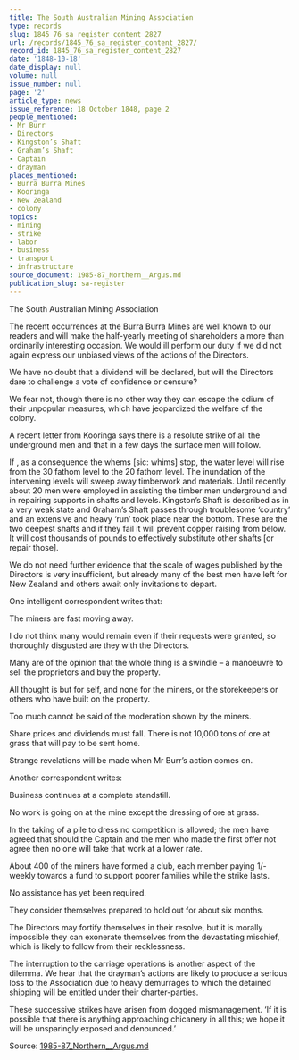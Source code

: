 ```yaml
---
title: The South Australian Mining Association
type: records
slug: 1845_76_sa_register_content_2827
url: /records/1845_76_sa_register_content_2827/
record_id: 1845_76_sa_register_content_2827
date: '1848-10-18'
date_display: null
volume: null
issue_number: null
page: '2'
article_type: news
issue_reference: 18 October 1848, page 2
people_mentioned:
- Mr Burr
- Directors
- Kingston’s Shaft
- Graham’s Shaft
- Captain
- drayman
places_mentioned:
- Burra Burra Mines
- Kooringa
- New Zealand
- colony
topics:
- mining
- strike
- labor
- business
- transport
- infrastructure
source_document: 1985-87_Northern__Argus.md
publication_slug: sa-register
---
```


The South Australian Mining Association

The recent occurrences at the Burra Burra Mines are well known to our readers and will make the half-yearly meeting of shareholders a more than ordinarily interesting occasion.  We would ill perform our duty if we did not again express our unbiased views of the actions of the Directors.

We have no doubt that a dividend will be declared, but will the Directors dare to challenge a vote of confidence or censure?

We fear not, though there is no other way they can escape the odium of their unpopular measures, which have jeopardized the welfare of the colony.

A recent letter from Kooringa says there is a resolute strike of all the underground men and that in a few days the surface men will follow.

If , as a consequence the whems [sic: whims] stop, the water level will rise from the 30 fathom level to the 20 fathom level.  The inundation of the intervening levels will sweep away timberwork and materials.  Until recently about 20 men were employed in assisting the timber men underground and in repairing supports in shafts and levels.  Kingston’s Shaft is described as in a very weak state and Graham’s Shaft passes through troublesome ‘country’ and an extensive and heavy ‘run’ took place near the bottom.  These are the two deepest shafts and if they fail it will prevent copper raising from below.  It will cost thousands of pounds to effectively substitute other shafts [or repair those].

We do not need further evidence that the scale of wages published by the Directors is very insufficient, but already many of the best men have left for New Zealand and others await only invitations to depart.

One intelligent correspondent writes that:

The miners are fast moving away.

I do not think many would remain even if their requests were granted, so thoroughly disgusted are they with the Directors.

Many are of the opinion that the whole thing is a swindle – a manoeuvre to sell the proprietors and buy the property.

All thought is but for self, and none for the miners, or the storekeepers or others who have built on the property.

Too much cannot be said of the moderation shown by the miners.

Share prices and dividends must fall.  There is not 10,000 tons of ore at grass that will pay to be sent home.

Strange revelations will be made when Mr Burr’s action comes on.

Another correspondent writes:

Business continues at a complete standstill.

No work is going on at the mine except the dressing of ore at grass.

In the taking of a pile to dress no competition is allowed; the men have agreed that should the Captain and the men who made the first offer not agree then no one will take that work at a lower rate.

About 400 of the miners have formed a club, each member paying 1/- weekly towards a fund to support poorer families while the strike lasts.

No assistance has yet been required.

They consider themselves prepared to hold out for about six months.

The Directors may fortify themselves in their resolve, but it is morally impossible they can exonerate themselves from the devastating mischief, which is likely to follow from their recklessness.

The interruption to the carriage operations is another aspect of the dilemma.  We hear that the drayman’s actions are likely to produce a serious loss to the Association due to heavy demurrages to which the detained shipping will be entitled under their charter-parties.

These successive strikes have arisen from dogged mismanagement.  ‘If it is possible that there is anything approaching chicanery in all this; we hope it will be unsparingly exposed and denounced.’

Source: [1985-87_Northern__Argus.md](/downloads/markdown/1985-87_Northern__Argus.md)
